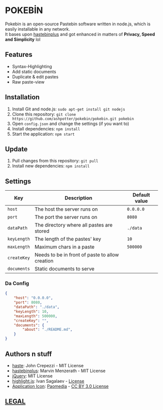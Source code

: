 # POKEBİN 
Pokebin is an open-source Pastebin software written in node.js, which is easily installable in any network.  
It bases upon [hastebinplus](https://github.com/MarvinMenzerath/HastebinPlus) and got enhanced in matters of **Privacy, Speed and Simplicity** lol

## Features
* Syntax-Highlighting
* Add static documents
* Duplicate & edit pastes
* Raw paste-view

## Installation
 
1. Install Git and node.js: `sudo apt-get install git nodejs`
2. Clone this repository: `git clone https://github.com/ashpotter/pokebin/pokebin.git pokebin`
3. Open `config.json` and change the settings (if you want to)
4. Install dependencies: `npm install`
5. Start the application: `npm start`

## Update
1. Pull changes from this repository: `git pull`
2. Install new dependencies: `npm install`

## Settings
| Key                    | Description                                     | Default value |
| ---------------------- | ----------------------------------------------- | ------------- |
| `host`                 | The host the server runs on                     | `0.0.0.0`     |
| `port`                 | The port the server runs on                     | `8080`        |
| `dataPath`             | The directory where all pastes are stored       | `./data`      |
| `keyLength`            | The length of the pastes' key                   | `10`          |
| `maxLength`            | Maximum chars in a paste                        | `500000`      |
| `createKey`            | Needs to be in front of paste to allow creation | ` `           |
| `documents`            | Static documents to serve                       |      |

### Da Config
```json
{
	"host": "0.0.0.0",
	"port": 8080,
	"dataPath": "./data",
	"keyLength": 10,
	"maxLength": 500000,
	"createKey": "",
	"documents": {
		"about": "./README.md",
 	}
}
```

## Authors n stuff
* [haste](https://github.com/seejohnrun/haste-server): John Crepezzi - MIT License
* [hastebinplus](https://github.com/MarvinMenzerath/HastebinPlus): Marvin Menzerath - MIT License
* [jQuery](https://github.com/jquery/jquery): MIT License
* [highlight.js](https://github.com/isagalaev/highlight.js): Ivan Sagalaev - [License](https://github.com/isagalaev/highlight.js/blob/master/LICENSE)
* [Application Icon](https://www.iconfinder.com/icons/285631/notepad_icon): [Paomedia](https://www.iconfinder.com/paomedia) - [CC BY 3.0 License](http://creativecommons.org/licenses/by/3.0/)

## [LEGAL](https://github.com/iamashley0/pokebin/tree/main/legal)
